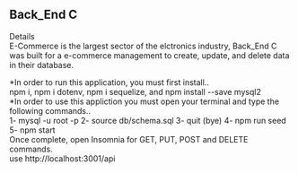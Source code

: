 ## Back_End C

Details
<br>
E-Commerce is the largest sector of the elctronics industry, Back_End C was built for a e-commerce management to create, update, and delete data in their database.
<br>

*In order to run this application, you must first install..
<br>
npm i, npm i dotenv, npm i sequelize, and npm install --save mysql2
<br>
*In order to use this appliction you must open your terminal and type the following commands..
<br>
1- mysql -u root -p
2- source db/schema.sql
3- quit (bye)
4- npm run seed
5- npm start
<br>
Once complete, open Insomnia for GET, PUT, POST and DELETE commands.
<br>
use http://localhost:3001/api

